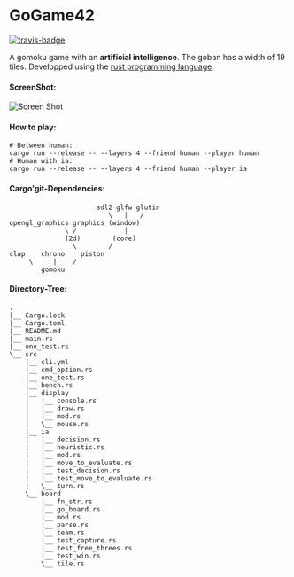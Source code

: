 # GoGame42

[![travis-badge][]][travis]

A gomoku game with an **artificial intelligence**. The goban has a width of 19 tiles. Developped using the [rust programming language](https://www.rust-lang.org/).

#### ScreenShot:
![Screen Shot][display-screenshot]

#### How to play:
```shell
# Between human:
cargo run --release -- --layers 4 --friend human --player human
# Human with ia:
cargo run --release -- --layers 4 --friend human --player ia
```

#### Cargo'git-Dependencies:
```shell
                      sdl2 glfw glutin
                         \   |   /
opengl_graphics graphics (window)
              \ /            |
              (2d)        (core)
                \        /
clap    chrono    piston
     \     |    /
        gomoku
```

#### Directory-Tree:
```shell
.
|__ Cargo.lock
|__ Cargo.toml
|__ README.md
|__ main.rs
|__ one_test.rs
\__ src
    |__ cli.yml
    |__ cmd_option.rs
    |__ one_test.rs
    |__ bench.rs
    |__ display
    │   |__ console.rs
    │   |__ draw.rs
    │   |__ mod.rs
    │   \__ mouse.rs
    |__ ia
    |   |__ decision.rs
    |   |__ heuristic.rs
    |   |__ mod.rs
    |   |__ move_to_evaluate.rs
    |   |__ test_decision.rs
    |   |__ test_move_to_evaluate.rs
    |   \__ turn.rs
    \__ board
        |__ fn_str.rs
        |__ go_board.rs
        |__ mod.rs
        |__ parse.rs
        |__ team.rs
        |__ test_capture.rs
        |__ test_free_threes.rs
        |__ test_win.rs
        \__ tile.rs
```

[travis-badge]: https://travis-ci.org/gbersac/gomoku_42.svg?style=flat-square
[travis]: https://travis-ci.org/gbersac/gomoku_42
[display-screenshot]: https://raw.githubusercontent.com/gbersac/gomoku_42/gh-pages/screenshot.apng
